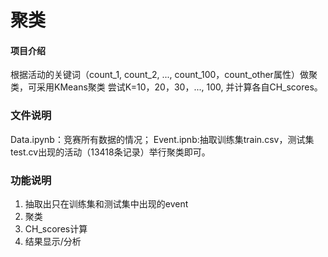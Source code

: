# 聚类

#### 项目介绍

根据活动的关键词（count_1, count_2, ..., count_100，count_other属性）做聚类，可采用KMeans聚类 
尝试K=10，20，30，..., 100, 并计算各自CH_scores。 

### 文件说明 

Data.ipynb：竞赛所有数据的情况； 
Event.ipnb:抽取训练集train.csv，测试集test.cv出现的活动（13418条记录）举行聚类即可。
 
### 功能说明

1. 抽取出只在训练集和测试集中出现的event
2. 聚类  
3. CH_scores计算
4. 结果显示/分析
